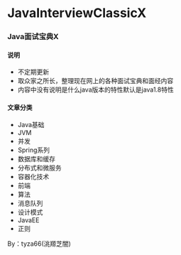 # JavaInterviewClassicX
### Java面试宝典X
#### 说明
- 不定期更新
- 取众家之所长，整理现在网上的各种面试宝典和面经内容
- 内容中没有说明是什么java版本的特性默认是java1.8特性

#### 文章分类
- Java基础
- JVM
- 并发
- Spring系列
- 数据库和缓存
- 分布式和微服务
- 容器化技术
- 前端
- 算法
- 消息队列
- 设计模式
- JavaEE
- 正则

By：tyza66(洮羱芝闇)